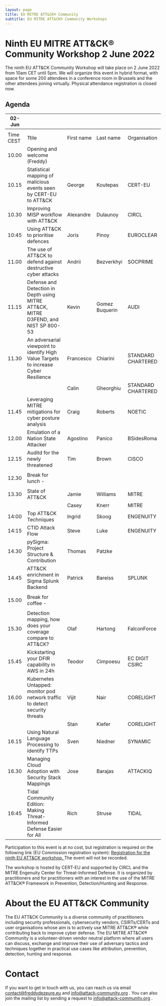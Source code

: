 ```yaml
---
layout: page
title: EU MITRE ATT&CK® Community
subtitle: EU MITRE ATT&CK® Community Workshops
---
```


# Ninth EU MITRE ATT&CK® Community Workshop 2 June 2022

The ninth EU ATT&CK Community Workshop will take place on 2 June 2022 from 10am CET until 5pm. We will organize this event in hybrid format, with space for some 200 attendees in a conference room in Brussels and the other attendees joining virtually. Physical attendance registration is closed now.

## Agenda

| 02-Jun   |                                                                                       |             |            |                                   |
|----------|---------------------------------------------------------------------------------------|-------------|------------|-----------------------------------|
|          |                                                                                       |             |            |                                   |
| Time CEST| Ttile                                                                                 | First name  | Last name  | Organisation                      |
| 10.00    | Opening and welcome (Freddy)                                                          |             |            |                                   |
| 10.15    | Statistical mapping of malicious events seen by CERT-EU to ATT&CK                     | George      | Koutepas   | CERT-EU                           |
| 10.30    | Improving MISP workflow with ATT&CK                                                   | Alexandre   | Dulaunoy   | CIRCL                             |
| 10:45    | Using ATT&CK to prioritise defences                                                   | Joris       | Pinoy      | EUROCLEAR                         |
| 11.00    | The use of ATT&CK to defend against destructive cyber attacks                         | Andrii      | Bezverkhyi | SOCPRIME                          |
| 11.15    | Defense and Detection in Depth using MITRE ATT&CK, MITRE D3FEND, and NIST SP 800-53   | Kevin       | Gomez Buquerin| AUDI                           |
| 11.30    | An adversarial viewpoint to identify High Value Targets to increase Cyber Resilience  | Francesco   | Chiarini   | STANDARD CHARTERED                |
|          |                                                                                       | Calin       | Gheorghiu  | STANDARD CHARTERED                |
| 11.45    | Leveraging MITRE mitigations for cyber posture analysis                               | Craig       | Roberts    | NOETIC                            |
| 12.00    | Emulation of a Nation State Attacker                                                  | Agostino    | Panico     | BSidesRoma                        |
| 12.15    | Auditd for the newly threatened                                                       | Tim         | Brown      | CISCO                             |
|          |                                                                                       |             |            |                                   |
| 12.30    | Break for lunch -                                                                     |             |            |                                   |
|          |                                                                                       |             |            |                                   |
| 13.30    | State of ATT&CK                                                                       | Jamie       | Williams   | MITRE                             |
|          |                                                                                       | Casey       | Knerr      | MITRE                             |
| 14:00    | Top ATT&CK Techniques                                                                 | Ingrid      | Skoog      | ENGENUITY                         |
| 14:15    | CTID Attack Flow                                                                      | Steve       | Luke       | ENGENUITY                         |
| 14.30    | pySigma: Project Structure & Contribution                                             | Thomas      | Patzke     |                                   |
| 14.45    | ATT&CK enrichment in Sigma Splunk Backend                                             | Patrick     | Bareiss    | SPLUNK                            |
|          |                                                                                       |             |            |                                   |
| 15.00    | Break for coffee -                                                                    |             |            |                                   |
|          |                                                                                       |             |            |                                   |
| 15.30    | Detection mapping, how does your coverage compare to ATT&CK?                          | Olaf        | Hartong    | FalconForce                       |
| 15.45    | Kickstarting your DFIR capability in AWS in 24h                                       | Teodor      | Cimpoesu   | EC DIGIT CSIRC                    |
| 16.00    | Kubernetes Untapped: monitor pod network traffic to detect security threats           | Vijit       | Nair       | CORELIGHT                         |
|          |                                                                                       | Stan        | Kiefer     | CORELIGHT                         |
| 16.15    | Using Natural Language Processing to identify TTPs                                    | Sven        | Niedner    | SYNAMIC                           |
| 16.30    | Managing Cloud Adoption with Security Stack Mappings                                  | Jose        | Barajas    | ATTACKIQ                          |
| 16:45    | Tidal Community Edition: Making Threat-Informed Defense Easier for All                | Rich        | Struse     | TIDAL                             |

Participation to this event is at no cost, but registration is required on the following link (EU Commission registration system): 
<a href="https://scic.ec.europa.eu/ew/register/dgscic/9thEUATTACK_Workshop_2022/e/lk/g/39090/k/"> Registration for the ninth EU ATT&CK workshop. </a> The event will not be recorded. 

The workshop is hosted by CERT-EU and supported by CIRCL and the MITRE Engenuity Center for Threat-Informed Defense. It is organized by practitioners and for practitioners with an interest in the use of the MITRE ATT&CK® Framework in Prevention, Detection/Hunting and Response. 

# About the EU ATT&CK Community

The EU ATT&CK Community is a diverse community of practitioners including security professionals, cybersecurity vendors, CSIRTs/CERTs and user organisations whose aim is to actively use MITRE ATT&CK® while contributing back to improve cyber defense. The EU MITRE ATT&CK® Community is a volunteer-driven vendor neutral platform where all users can discuss, exchange and improve their use of adversary tactics and techniques together in practical use cases like attribution, prevention, detection, hunting and response.

# Contact

If you want to get in touch with us, you can reach us via email contact@freddydezeure.eu and info@attack-community.org . You can also join the mailing list by sending a request to info@attack-community.org .

